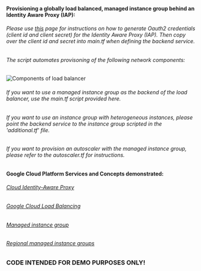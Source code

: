 #### Provisioning a globally load balanced, managed instance group behind an Identity Aware Proxy (IAP):

###### Please use [this](https://cloud.google.com/iap/docs/authentication-howto) page for instructions on how to generate Oauth2 credentials (client id and client secret) for the Identity Aware Proxy (IAP). Then copy over the client id and secret into main.tf when defining the backend service.

###### The script automates provisoning of the following network components:
![Components of load balancer](https://cloud.google.com/load-balancing/images/basic-http-load-balancer.svg)

###### If you want to use a managed instance group as the backend of the load balancer, use the main.tf script provided here. 
###### If you want to use an instance group with heterogeneous instances, please point the backend service to the instance group scripted in the 'additional.tf' file.

###### If you want to provision an autoscaler with the managed instance group, please refer to the autoscaler.tf for instructions. 

#### Google Cloud Platform Services and Concepts demonstrated:
###### [Cloud Identity-Aware Proxy](https://cloud.google.com/iap/)
###### [Google Cloud Load Balancing](https://cloud.google.com/load-balancing/)
###### [Managed instance group](https://cloud.google.com/compute/docs/instance-groups/creating-groups-of-managed-instances)
###### [Regional managed instance groups](https://cloud.google.com/compute/docs/instance-groups/distributing-instances-with-regional-instance-groups)

### CODE INTENDED FOR DEMO PURPOSES ONLY!
